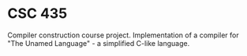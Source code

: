 # CSC 435

Compiler construction course project. Implementation of a compiler for "The Unamed Language" - a simplified C-like language.
